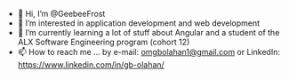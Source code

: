 - 👋 Hi, I’m @GeebeeFrost
- 👀 I’m interested in application development and web development
- 🌱 I’m currently learning a lot of stuff about Angular and a student of the ALX Software Engineering program (cohort 12)
- 📫 How to reach me ... by e-mail: omgbolahan1@gmail.com or LinkedIn: https://www.linkedin.com/in/gb-olahan/

<!---
GeebeeFrost/GeebeeFrost is a ✨ special ✨ repository because its `README.md` (this file) appears on your GitHub profile.
You can click the Preview link to take a look at your changes.
--->
